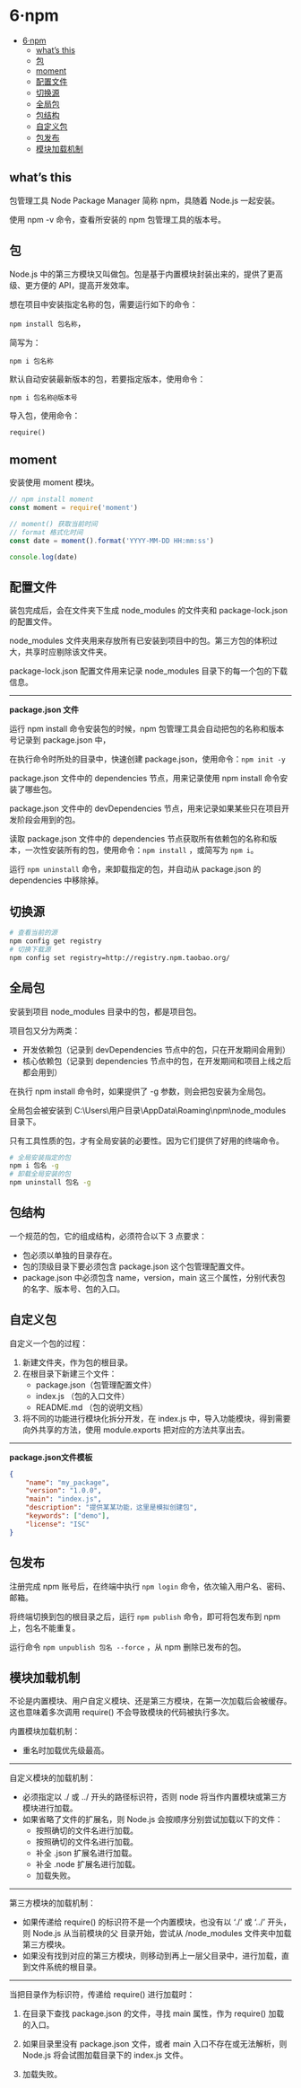 # 6·npm

- [6·npm](#6npm)
  - [what’s this](#whats-this)
  - [包](#包)
  - [moment](#moment)
  - [配置文件](#配置文件)
  - [切换源](#切换源)
  - [全局包](#全局包)
  - [包结构](#包结构)
  - [自定义包](#自定义包)
  - [包发布](#包发布)
  - [模块加载机制](#模块加载机制)


## what’s this

包管理工具 Node Package Manager 简称 npm，具随着 Node.js 一起安装。

使用 npm -v 命令，查看所安装的 npm 包管理工具的版本号。

## 包

Node.js 中的第三方模块又叫做包。包是基于内置模块封装出来的，提供了更高级、更方便的 API，提高开发效率。

想在项目中安装指定名称的包，需要运行如下的命令：

`npm install 包名称`，

简写为：

 `npm i 包名称`

默认自动安装最新版本的包，若要指定版本，使用命令：

`npm i 包名称@版本号`


导入包，使用命令：

`require()`

## moment

安装使用 moment 模块。

```javascript
// npm install moment
const moment = require('moment')

// moment() 获取当前时间
// format 格式化时间
const date = moment().format('YYYY-MM-DD HH:mm:ss')

console.log(date)
```

## 配置文件

装包完成后，会在文件夹下生成 node_modules 的文件夹和 package-lock.json 的配置文件。

node_modules 文件夹用来存放所有已安装到项目中的包。第三方包的体积过大，共享时应剔除该文件夹。

package-lock.json 配置文件用来记录 node_modules 目录下的每一个包的下载信息。

---

**package.json 文件**

 运行 npm install 命令安装包的时候，npm 包管理工具会自动把包的名称和版本号记录到 package.json 中，

在执行命令时所处的目录中，快速创建 package.json，使用命令：`npm init -y`

package.json 文件中的 dependencies 节点，用来记录使用 npm install 命令安装了哪些包。

package.json 文件中的 devDependencies 节点，用来记录如果某些只在项目开发阶段会用到的包。



读取 package.json 文件中的 dependencies 节点获取所有依赖包的名称和版本，一次性安装所有的包，使用命令：`npm install` ，或简写为 `npm i`。

运行 `npm uninstall` 命令，来卸载指定的包，并自动从 package.json 的 dependencies 中移除掉。

## 切换源

```bash
# 查看当前的源
npm config get registry
# 切换下载源
npm config set registry=http://registry.npm.taobao.org/
```

## 全局包

安装到项目 node_modules 目录中的包，都是项目包。

项目包又分为两类：

- 开发依赖包（记录到 devDependencies 节点中的包，只在开发期间会用到）
- 核心依赖包（记录到 dependencies 节点中的包，在开发期间和项目上线之后都会用到）



在执行 npm install 命令时，如果提供了 -g 参数，则会把包安装为全局包。

全局包会被安装到 C:\Users\用户目录\AppData\Roaming\npm\node_modules 目录下。

只有工具性质的包，才有全局安装的必要性。因为它们提供了好用的终端命令。

```bash
# 全局安装指定的包
npm i 包名 -g
# 卸载全局安装的包
npm uninstall 包名 -g
```

## 包结构

一个规范的包，它的组成结构，必须符合以下 3 点要求：

- 包必须以单独的目录存在。
- 包的顶级目录下要必须包含 package.json 这个包管理配置文件。
- package.json 中必须包含 name，version，main 这三个属性，分别代表包的名字、版本号、包的入口。

## 自定义包

自定义一个包的过程：

1. 新建文件夹，作为包的根目录。
2. 在根目录下新建三个文件：
   - package.json（包管理配置文件）
   - index.js （包的入口文件） 
   - README.md （包的说明文档）
3. 将不同的功能进行模块化拆分开发，在 index.js 中，导入功能模块，得到需要向外共享的方法，使用 module.exports 把对应的方法共享出去。

---

**package.json文件模板**

```json
{
    "name": "my_package",
    "version": "1.0.0",
    "main": "index.js",
    "description": "提供某某功能，这里是模拟创建包",
    "keywords": ["demo"],
    "license": "ISC"
}
```

## 包发布

注册完成 npm 账号后，在终端中执行 `npm login` 命令，依次输入用户名、密码、邮箱。

将终端切换到包的根目录之后，运行 `npm publish` 命令，即可将包发布到 npm 上，包名不能重复。

运行命令 `npm unpublish 包名 --force` ，从 npm 删除已发布的包。

## 模块加载机制

不论是内置模块、用户自定义模块、还是第三方模块，在第一次加载后会被缓存。 这也意味着多次调用 require() 不会导致模块的代码被执行多次。



内置模块加载机制：

- 重名时加载优先级最高。

---

自定义模块的加载机制：

- 必须指定以 ./ 或 ../ 开头的路径标识符，否则 node 将当作内置模块或第三方模块进行加载。
- 如果省略了文件的扩展名，则 Node.js 会按顺序分别尝试加载以下的文件：
  - 按照确切的文件名进行加载。
  - 按照确切的文件名进行加载。
  - 补全 .json 扩展名进行加载。
  - 补全 .node 扩展名进行加载。
  - 加载失败。

---

第三方模块的加载机制：

- 如果传递给 require() 的标识符不是一个内置模块，也没有以 ‘./’ 或 ‘../’ 开头，则 Node.js 从当前模块的父 目录开始，尝试从 /node_modules 文件夹中加载第三方模块。
- 如果没有找到对应的第三方模块，则移动到再上一层父目录中，进行加载，直到文件系统的根目录。

---

当把目录作为标识符，传递给 require() 进行加载时：

1. 在目录下查找 package.json 的文件，寻找 main 属性，作为 require() 加载的入口。

2. 如果目录里没有 package.json 文件，或者 main 入口不存在或无法解析，则 Node.js 将会试图加载目录下的 index.js 文件。
3. 加载失败。



